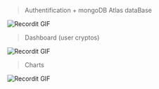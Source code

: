 > Authentification + mongoDB Atlas dataBase

![Recordit GIF](http://g.recordit.co/nv3mnu9ywn.gif)

> Dashboard (user cryptos)

![Recordit GIF](http://g.recordit.co/Bb7phkV7Bx.gif)

> Charts

![Recordit GIF](http://g.recordit.co/17xxDB2K7S.gif)
